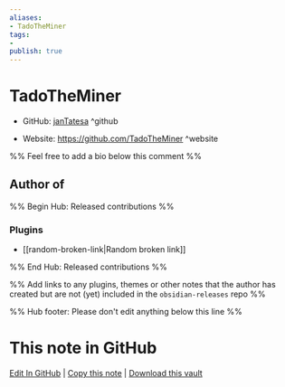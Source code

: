 ```yaml
---
aliases:
- TadoTheMiner
tags:
- 
publish: true
---
```


# TadoTheMiner

- GitHub: [janTatesa](https://github.com/janTatesa/) ^github
<!-- - Discord: `@` ^discord-->
- Website: <https://github.com/TadoTheMiner> ^website
<!-- - [[Publish sites|Publish site]]: <https://> ^publish-->

%% Feel free to add a bio below this comment %%


## Author of

%% Begin Hub: Released contributions %%
### Plugins
- [[random-broken-link|Random broken link]]

%% End Hub: Released contributions %%

%% Add links to any plugins, themes or other notes that the author has created but are not (yet) included in the `obsidian-releases` repo %%

<!--
### Unlisted plugins
-->

<!--
### Others
-->

<!--
## Sponsor this author
-->

<!-- - [[GitHub sponsors]]: [Sponsor @janTatesa on GitHub Sponsors](https://github.com/sponsors/janTatesa) ^github-sponsor-->
<!-- - [[Buy me a coffee]]: <https://> ^buy-me-a-coffee-->
<!-- - [[PayPal]]: <https://> ^paypal-->
<!-- - [[Patreon]]: <https://> ^patreon-->

<!--
## Follow this author
-->

<!-- - [[YouTube Channels|On YouTube]]: <https://> ^youtube-->
<!-- - Twitter: <https://> ^twitter-->
<!-- - ... -->

%% Hub footer: Please don't edit anything below this line %%

# This note in GitHub

<span class="git-footer">[Edit In GitHub](https://github.dev/obsidian-community/obsidian-hub/blob/main/01%20-%20Community/People/janTatesa.md "git-hub-edit-note") | [Copy this note](https://raw.githubusercontent.com/obsidian-community/obsidian-hub/main/01%20-%20Community/People/janTatesa.md "git-hub-copy-note") | [Download this vault](https://github.com/obsidian-community/obsidian-hub/archive/refs/heads/main.zip "git-hub-download-vault") </span>
